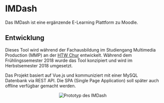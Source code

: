 # IMDash
Das IMDash ist eine ergänzende E-Learning Plattform zu Moodle.

## Entwicklung
Dieses Tool wird während der Fachausbildung im Studiengang Multimedia Production (MMP) an der [HTW Chur](https://www.htwchur.ch/) entwickelt. Während dem Frühlingssemester 2018 wurde das Tool konzipiert und wird im Herbstsemester 2018 umgesetzt.

Das Projekt basiert auf Vue.js und kommuniziert mit einer MySQL Datenbank via REST API. Die SPA (Single Page Application) soll später auch offline verfügbar gemacht werden.

<p align="center">
  <img alt="Prototyp des IMDash" src="http://862341-7.web1.fh-htwchur.ch/img/IMDash.png">
</p>